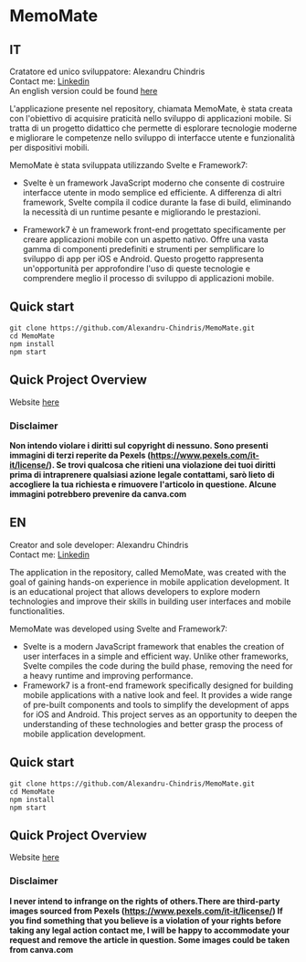 # MemoMate

## IT
Cratatore ed unico sviluppatore: Alexandru Chindris<br>
Contact me: [Linkedin](https://www.linkedin.com/in/alexandru-chindris-6a8780213?original_referer=)<br>
An english version could be found [here](##EN)<br>

L'applicazione presente nel repository, chiamata MemoMate, è stata creata con l'obiettivo di acquisire praticità nello sviluppo di applicazioni mobile. Si tratta di un progetto didattico che permette di esplorare tecnologie moderne e migliorare le competenze nello sviluppo di interfacce utente e funzionalità per dispositivi mobili.<br>

MemoMate è stata sviluppata utilizzando Svelte e Framework7:<br>

- Svelte è un framework JavaScript moderno che consente di costruire   interfacce utente in modo semplice ed efficiente. A differenza di altri framework, Svelte compila il codice durante la fase di build, eliminando la necessità di un runtime pesante e migliorando le prestazioni.<br>

- Framework7 è un framework front-end progettato specificamente per creare applicazioni mobile con un aspetto nativo. Offre una vasta gamma di componenti predefiniti e strumenti per semplificare lo sviluppo di app per iOS e Android.
Questo progetto rappresenta un'opportunità per approfondire l'uso di queste tecnologie e comprendere meglio il processo di sviluppo di applicazioni mobile.

## Quick start
```shell
git clone https://github.com/Alexandru-Chindris/MemoMate.git
cd MemoMate
npm install
npm start
```

## Quick Project Overview
Website [here](https://alexandru-chindris.github.io/MemoMate/)

### Disclaimer 

**Non intendo violare i diritti sul copyright di nessuno. Sono presenti immagini di terzi reperite da Pexels (https://www.pexels.com/it-it/license/). Se trovi qualcosa che ritieni una violazione dei tuoi diritti prima di intraprenere qualsiasi azione legale contattami, sarò lieto di accogliere la tua richiesta e rimuovere l'articolo in questione. Alcune immagini potrebbero prevenire da canva.com**



## EN 
Creator and sole developer: Alexandru Chindris<br>
Contact me: [Linkedin](https://www.linkedin.com/in/alexandru-chindris-6a8780213?original_referer=)<br>

The application in the repository, called MemoMate, was created with the goal of gaining hands-on experience in mobile application development. It is an educational project that allows developers to explore modern technologies and improve their skills in building user interfaces and mobile functionalities.<br>

MemoMate was developed using Svelte and Framework7:<br>

- Svelte is a modern JavaScript framework that enables the creation of user interfaces in a simple and efficient way. Unlike other frameworks, Svelte compiles the code during the build phase, removing the need for a heavy runtime and improving performance.
- Framework7 is a front-end framework specifically designed for building mobile applications with a native look and feel. It provides a wide range of pre-built components and tools to simplify the development of apps for iOS and Android.
This project serves as an opportunity to deepen the understanding of these technologies and better grasp the process of mobile application development.

## Quick start
```shell
git clone https://github.com/Alexandru-Chindris/MemoMate.git
cd MemoMate
npm install
npm start
```

## Quick Project Overview
Website [here](https://alexandru-chindris.github.io/MemoMate/)

### Disclaimer
**I never intend to infrange on the rights of others.There are third-party images sourced from Pexels (https://www.pexels.com/it-it/license/) If you find something that you believe is a violation of your rights before taking any legal action contact me, I will be happy to accommodate your request and remove the article in question. Some images could be taken from canva.com**
